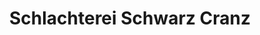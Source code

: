 ---
title: "Schlachterei Schwarz Cranz"
url: /neu-wulmstorf/schlachterei-schwarz-cranz/
shop: Metzgerei
---